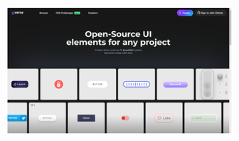 ![screenshot](https://github.com/uiverse-io/.github/blob/bb793e48fea4773bf85072f897f8385db79ccfd2/uiverse.io_%20(1).png)
